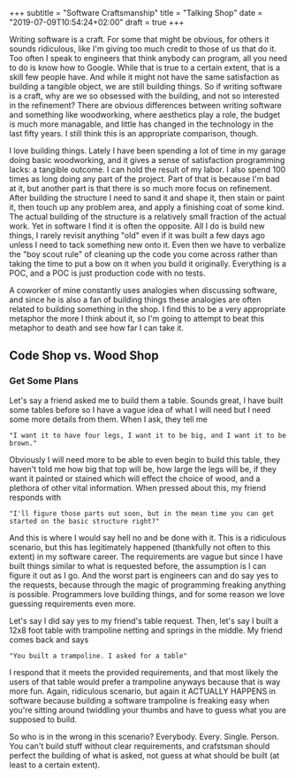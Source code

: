 +++
subtitle = "Software Craftsmanship"
title = "Talking Shop"
date = "2019-07-09T10:54:24+02:00"
draft = true
+++

Writing software is a craft. For some that might be obvious, for others it sounds ridiculous, like I'm giving too much
credit to those of us that do it. Too often I speak to engineers that think anybody can program, all you need to do 
is know how to Google. While that is true to a certain extent, that is a skill few people have. And while it might not
have the same satisfaction as building a tangible object, we are still building things. So if writing software is a 
craft, why are we so obsessed with the building, and not so interested in the refinement? There are obvious differences between writing software and something like woodworking, where aesthetics play a role, 
the budget is much more managable, and little has changed in the technology in the last fifty years. I still think this
is an appropriate comparison, though.

I love building things. Lately I have been spending a lot of time in my garage doing basic woodworking, and it gives a 
sense of satisfaction programming lacks: a tangible outcome. I can hold the result of my labor. I also spend 100 times 
as long doing any part of the project. Part of that is because I'm bad at it, but another part is that there is so much
more focus on refinement. After building the structure I need to sand it and shape it, then stain or paint it, then
touch up any problem area, and apply a finishing coat of some kind. The actual building of the structure is a 
relatively small fraction of the actual work. Yet in software I find it is often the opposite. All I do is build new 
things, I rarely revisit anything "old" even if it was built a few days ago unless I need to tack something new onto 
it. Even then we have to verbalize the "boy scout rule" of cleaning up the code you come across rather than taking the
time to put a bow on it when you build it originally. Everything is a POC, and a POC is just production code with no 
tests. 

A coworker of mine constantly uses analogies when discussing software, and since he is also a fan of building things
these analogies are often related to building something in the shop. I find this to be a very appropriate metaphor the
more I think about it, so I'm going to attempt to beat this metaphor to death and see how far I can take it.

## Code Shop vs. Wood Shop

### Get Some Plans

Let's say a friend asked me to build them a table. Sounds great, I have built some tables before so I have a vague 
idea of what I will need but I need some more details from them. When I ask, they tell me 
    
    "I want it to have four legs, I want it to be big, and I want it to be brown." 
    
Obviously I will need more to be able to even begin to build this table, they haven't told me how big that top will be,
how large the legs will be, if they want it painted or stained which will effect the choice of wood, and a plethora of 
other vital information. When pressed about this, my friend responds with

    "I'll figure those parts out soon, but in the mean time you can get started on the basic structure right?"

And this is where I would say hell no and be done with it. This is a ridiculous scenario, but this has legitimately 
happened (thankfully not often to this extent) in my software career. The requirements are vague but since I have built
things similar to what is requested before, the assumption is I can figure it out as I go. And the worst part is 
engineers can and do say yes to the requests, because through the magic of programming freaking anything is possible. 
Programmers love building things, and for some reason we love guessing requirements even more. 

Let's say I did say yes to my friend's table request. Then, let's say I built a 12x8 foot table with trampoline netting
and springs in the middle. My friend comes back and says

    "You built a trampoline. I asked for a table"

I respond that it meets the provided requirements, and that most likely the users of that table would prefer a 
trampoline anyways because that is way more fun. Again, ridiculous scenario, but again it ACTUALLY HAPPENS in software
because building a software trampoline is freaking easy when you're sitting around twiddling your thumbs and have to 
guess what you are supposed to build. 

So who is in the wrong in this scenario? Everybody. Every. Single. Person. You can't build stuff without clear 
requirements, and crafstsman should perfect the building of what is asked, not guess at what should be built (at least
to a certain extent).

